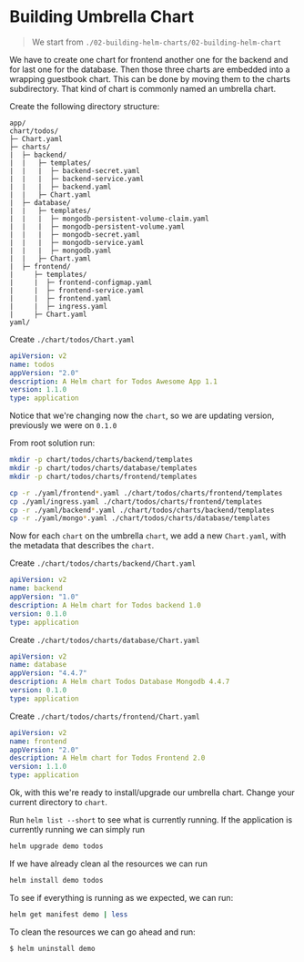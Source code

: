 # Building Umbrella Chart

> We start from `./02-building-helm-charts/02-building-helm-chart`

We have to create one chart for frontend another one for the backend and for last one for the database. Then those three charts are embedded into a wrapping guestbook chart. This can be done by moving them to the charts subdirectory. That kind of chart is commonly named an umbrella chart. 

Create the following directory structure:

```
app/
chart/todos/
├─ Chart.yaml
├─ charts/
|  ├─ backend/
|  |   ├─ templates/
|  |   |  ├─ backend-secret.yaml
|  |   |  ├─ backend-service.yaml
|  |   |  ├─ backend.yaml 
|  |   ├─ Chart.yaml
|  ├─ database/
|  |   ├─ templates/
|  |   |  ├─ mongodb-persistent-volume-claim.yaml
|  |   |  ├─ mongodb-persistent-volume.yaml
|  |   |  ├─ mongodb-secret.yaml
|  |   |  ├─ mongodb-service.yaml
|  |   |  ├─ mongodb.yaml 
|  |   ├─ Chart.yaml
|  ├─ frontend/
|     ├─ templates/
|     |  ├─ frontend-configmap.yaml
|     |  ├─ frontend-service.yaml
|     |  ├─ frontend.yaml
|     |  ├─ ingress.yaml 
|     ├─ Chart.yaml
yaml/
```

Create `./chart/todos/Chart.yaml`

```yaml
apiVersion: v2
name: todos
appVersion: "2.0"
description: A Helm chart for Todos Awesome App 1.1
version: 1.1.0
type: application
```

Notice that we're changing now the `chart`, so we are updating version, previously we were on `0.1.0`

From root solution run:

```bash 
mkdir -p chart/todos/charts/backend/templates
mkdir -p chart/todos/charts/database/templates
mkdir -p chart/todos/charts/frontend/templates
```

```bash
cp -r ./yaml/frontend*.yaml ./chart/todos/charts/frontend/templates
cp ./yaml/ingress.yaml ./chart/todos/charts/frontend/templates
cp -r ./yaml/backend*.yaml ./chart/todos/charts/backend/templates
cp -r ./yaml/mongo*.yaml ./chart/todos/charts/database/templates
```

Now for each `chart` on the umbrella `chart`, we add a new `Chart.yaml`, with the metadata that describes the `chart`.

Create `./chart/todos/charts/backend/Chart.yaml`

```yaml
apiVersion: v2
name: backend
appVersion: "1.0"
description: A Helm chart for Todos backend 1.0
version: 0.1.0
type: application
```

Create `./chart/todos/charts/database/Chart.yaml`

```yaml
apiVersion: v2
name: database
appVersion: "4.4.7"
description: A Helm chart Todos Database Mongodb 4.4.7
version: 0.1.0
type: application
```

Create `./chart/todos/charts/frontend/Chart.yaml`

```yaml
apiVersion: v2
name: frontend
appVersion: "2.0"
description: A Helm chart for Todos Frontend 2.0
version: 1.1.0
type: application
```

Ok, with this we're ready to install/upgrade our umbrella chart. Change your current directory to `chart`.

Run `helm list --short` to see what is currently running. If the application is currently running we can simply run 

```bash
helm upgrade demo todos
```

If we have already clean al the resources we can run 

```bash
helm install demo todos
```

To see if everything is running as we expected, we can run:

```bash
helm get manifest demo | less
```

To clean the resources we can go ahead and run: 

```bash 
$ helm uninstall demo
```